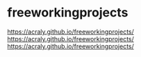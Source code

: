 # freeworkingprojects
https://acraly.github.io/freeworkingprojects/
https://acraly.github.io/freeworkingprojects/
https://acraly.github.io/freeworkingprojects/
